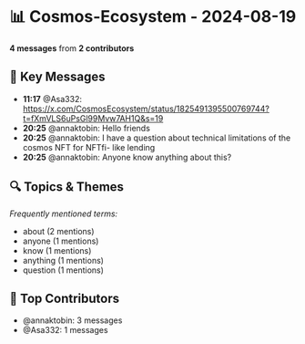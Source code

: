 # 📊 Cosmos-Ecosystem - 2024-08-19
**4 messages** from **2 contributors**

## 💬 Key Messages
- **11:17** @Asa332: https://x.com/CosmosEcosystem/status/1825491395500769744?t=fXmVLS6uPsGl99Mvw7AH1Q&s=19
- **20:25** @annaktobin: Hello friends
- **20:25** @annaktobin: I have a question about technical limitations of the cosmos NFT for NFTfi- like lending
- **20:25** @annaktobin: Anyone know anything about this?

## 🔍 Topics & Themes
*Frequently mentioned terms:*
- about (2 mentions)
- anyone (1 mentions)
- know (1 mentions)
- anything (1 mentions)
- question (1 mentions)

## 👥 Top Contributors
- @annaktobin: 3 messages
- @Asa332: 1 messages